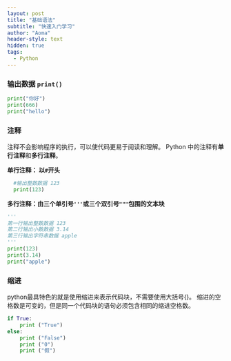 ```yaml
---
layout: post
title: "基础语法"
subtitle: "快速入门学习"
author: "Aoma"
header-style: text
hidden: true
tags:
  - Python
---
```


### 输出数据 `print()`
```Python
print("你好")
print(666)
print("hello")
```

### 注释
注释不会影响程序的执行，可以使代码更易于阅读和理解。
Python 中的注释有**单行注释**和**多行注释**。

**单行注释： 以`#`开头**

```python
  #输出整数数据 123
  print(123)
```

**多行注释：由三个单引号`'''`或三个双引号`"""`包围的文本块**
```python
'''
第一行输出整数数据 123
第二行输出小数数据 3.14
第三行输出字符串数据 apple
'''
print(123)
print(3.14)
print("apple")
```

### 缩进
python最具特色的就是使用缩进来表示代码块，不需要使用大括号{}。
缩进的空格数是可变的，但是同一个代码块的语句必须包含相同的缩进空格数。
```python
if True:
    print ("True")
else:
    print ("False")
    print ("0")
    print ("假")
```
